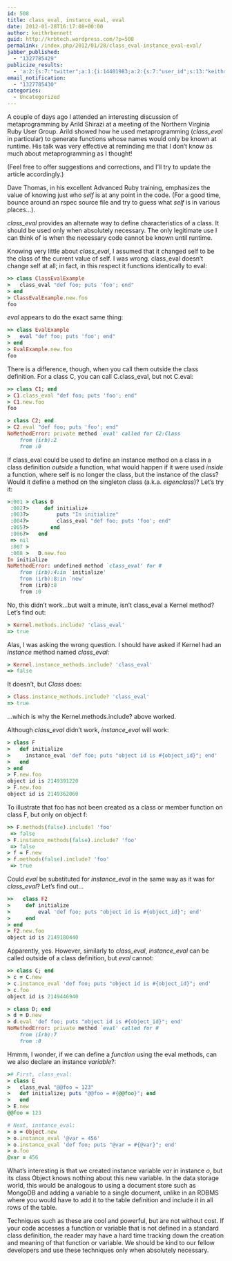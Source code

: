 ```yaml
---
id: 508
title: class_eval, instance_eval, eval
date: 2012-01-28T16:17:08+00:00
author: keithrbennett
guid: http://krbtech.wordpress.com/?p=508
permalink: /index.php/2012/01/28/class_eval-instance_eval-eval/
jabber_published:
  - "1327785429"
publicize_results:
  - 'a:2:{s:7:"twitter";a:1:{i:14401983;a:2:{s:7:"user_id";s:13:"keithrbennett";s:7:"post_id";s:18:"163370058670800896";}}s:2:"fb";a:1:{i:623669774;a:2:{s:7:"user_id";s:9:"623669774";s:7:"post_id";s:17:"10150532283844775";}}}'
email_notification:
  - "1327785430"
categories:
  - Uncategorized
---
```

A couple of days ago I attended an interesting discussion of metaprogramming by Arild Shirazi at a meeting of the Northern Virginia Ruby User Group. Arild showed how he used metaprogramming (_class_eval_ in particular) to generate functions whose names would only be known at runtime. His talk was very effective at reminding me that I don&#8217;t know as much about metaprogramming as I thought!

(Feel free to offer suggestions and corrections, and I&#8217;ll try to update the article accordingly.)

Dave Thomas, in his excellent Advanced Ruby training, emphasizes the value of knowing just who _self_ is at any point in the code. (For a good time, bounce around an rspec source file and try to guess what _self_ is in various places&#8230;).

_class_eval_ provides an alternate way to define characteristics of a class. It should be used only when absolutely necessary. The only legitimate use I can think of is when the necessary code cannot be known until runtime.

Knowing very little about _class_eval_, I assumed that it changed self to be the class of the current value of self. I was wrong. class_eval doesn&#8217;t change self at all; in fact, in this respect it functions identically to eval:

```ruby
>> class ClassEvalExample
>   class_eval "def foo; puts 'foo'; end"
> end
> ClassEvalExample.new.foo
foo
```

_eval_ appears to do the exact same thing:

```ruby
>> class EvalExample
>   eval "def foo; puts 'foo'; end"
> end
> EvalExample.new.foo
foo
```

There is a difference, though, when you call them outside the class definition. For a class C, you can call C.class_eval, but not C.eval:

```ruby
>> class C1; end
> C1.class_eval "def foo; puts 'foo'; end"
> C1.new.foo
foo

> class C2; end
> C2.eval "def foo; puts 'foo'; end"
NoMethodError: private method `eval' called for C2:Class
	from (irb):2
	from :0
```

If class_eval could be used to define an instance method on a class in a class definition _outside_ a function, what would happen if it were used _inside_ a function, where self is no longer the class, but the instance of the class? Would it define a method on the singleton class (a.k.a. _eigenclass_)? Let&#8217;s try it:

```ruby
>:001 > class D
 :002?>     def initialize
 :003?>         puts "In initialize"
 :004?>         class_eval "def foo; puts 'foo'; end"
 :005?>       end
 :006?>   end
 => nil
 :007 >
 :008 >   D.new.foo
In initialize
NoMethodError: undefined method `class_eval' for #
	from (irb):4:in `initialize'
	from (irb):8:in `new'
	from (irb):8
	from :0
```

No, this didn&#8217;t work&#8230;but wait a minute, isn&#8217;t class_eval a Kernel method? Let&#8217;s find out:

```ruby
> Kernel.methods.include? 'class_eval'
=> true
```

Alas, I was asking the wrong question. I should have asked if Kernel had an _instance_ method named _class_eval_:

```ruby
> Kernel.instance_methods.include? 'class_eval'
=> false
```

It doesn&#8217;t, but _Class_ does:

```ruby
> Class.instance_methods.include? 'class_eval'
=> true
```

&#8230;which is why the Kernel.methods.include? above worked.

Although _class_eval_ didn&#8217;t work, _instance_eval_ will work:

```ruby
> class F
>   def initialize
>     instance_eval 'def foo; puts "object id is #{object_id}"; end'
>   end
> end
> F.new.foo
object id is 2149391220
> F.new.foo
object id is 2149362060
```

To illustrate that foo has not been created as a class or member function on class F, but only on object f:

```ruby
>> F.methods(false).include? 'foo'
 => false
> F.instance_methods(false).include? 'foo'
 => false
> f = F.new
> f.methods(false).include? 'foo'
 => true
```

Could _eval_ be substituted for _instance_eval_ in the same way as it was for _class_eval_? Let&#8217;s find out&#8230;

```ruby
>>   class F2
>     def initialize
>         eval 'def foo; puts "object id is #{object_id}"; end'
>     end
> end
> F2.new.foo
object id is 2149180440
```

Apparently, yes. However, similarly to _class_eval_, _instance_eval_ can be called outside of a class definition, but _eval_ cannot:

```ruby
>> class C; end
> c = C.new
> c.instance_eval 'def foo; puts "object id is #{object_id}"; end'
> c.foo
object id is 2149446940

> class D; end
> d = D.new
> d.eval 'def foo; puts "object id is #{object_id}"; end'
NoMethodError: private method `eval' called for #
	from (irb):7
	from :0
```

Hmmm, I wonder, if we can define a _function_ using the eval methods, can we also declare an instance _variable_?:

```ruby
># First, class_eval:
> class E
>   class_eval "@@foo = 123"
>   def initialize; puts "@@foo = #{@@foo}"; end
>   end
> E.new
@@foo = 123

# Next, instance_eval:
> o = Object.new
> o.instance_eval '@var = 456'
> o.instance_eval 'def foo; puts "@var = #{@var}"; end'
> o.foo
@var = 456
```

What&#8217;s interesting is that we created instance variable _var_ in instance _o_, but its class Object knows nothing about this new variable. In the data storage world, this would be analogous to using a document store such as MongoDB and adding a variable to a single document, unlike in an RDBMS where you would have to add it to the table definition and include it in all rows of the table.

Techniques such as these are cool and powerful, but are not without cost. If your code accesses a function or variable that is not defined in a standard class definition, the reader may have a hard time tracking down the creation and meaning of that function or variable. We should be kind to our fellow developers and use these techniques only when absolutely necessary.
